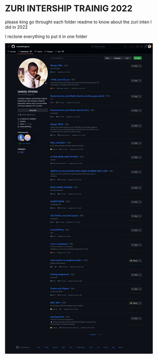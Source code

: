 # ZURI INTERSHIP TRAINIG 2022

please king go throught each folder readme to know about the zuri inten l did in 2022

I reclone everything to put it in one folder

![samuel](/img/Web%20capture_10-8-2023_154037_github.com.jpeg)
